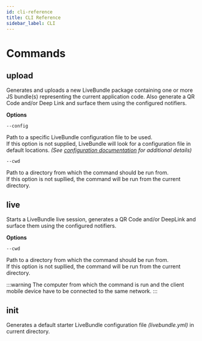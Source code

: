 ```yaml
---
id: cli-reference
title: CLI Reference
sidebar_label: CLI
---
```


# Commands

## upload

Generates and uploads a new LiveBundle package containing one or more JS bundle(s) representing the current application code. Also generate a QR Code and/or Deep Link and surface them using the configured notifiers.

**Options**

`--config`

Path to a specific LiveBundle configuration file to be used.<br/>
If this option is not supplied, LiveBundle will look for a configuration file in default locations. _(See [configuration documentation](./configuration.md) for additional details)_

`--cwd`

Path to a directory from which the command should be run from.<br/>
If this option is not supllied, the command will be run from the current directory.

## live

Starts a LiveBundle live session, generates a QR Code and/or DeepLink and surface them using the configured notifiers.

**Options**

`--cwd`

Path to a directory from which the command should be run from.<br/>
If this option is not supllied, the command will be run from the current directory.

:::warning
The computer from which the command is run and the client mobile device have to be connected to the same network.
:::

## init

Generates a default starter LiveBundle configuration file _(livebundle.yml)_ in current directory.<br/>
